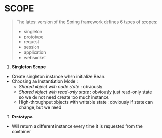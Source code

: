# SCOPE 
>The latest version of the Spring framework defines 6 types of scopes:
> -   singleton
> -   prototype
>-   request
>-   session
>-   application
>-   websocket

1. **Singleton Scope**
- Create singleton instance when initialize Bean.
- Choosing an Instantiation Mode :
	- _Shared object with node state_ : obviously
	- _Shared object with read-only state_ : obviously just read-only state so we do not need create too much instance.
	- High-throughput objects with writable state : obviously if state can change, but we need
2. **Prototype**
- Will return a different instance every time it is requested from the container
<!--stackedit_data:
eyJoaXN0b3J5IjpbNjI2MjAzNTU1LC05MzkzNzIyNDZdfQ==
-->